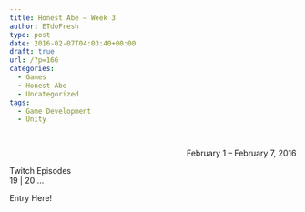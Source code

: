 ```yaml
---
title: Honest Abe – Week 3
author: ETdoFresh
type: post
date: 2016-02-07T04:03:40+00:00
draft: true
url: /?p=166
categories:
  - Games
  - Honest Abe
  - Uncategorized
tags:
  - Game Development
  - Unity

---
```

<p style="text-align: right;">
  February 1 &#8211; February 7, 2016
</p>

Twitch Episodes  
19 | 20 &#8230;

Entry Here!